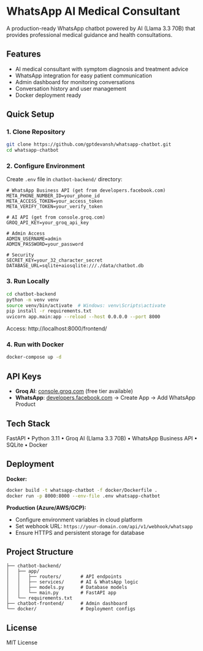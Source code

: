 # WhatsApp AI Medical Consultant

A production-ready WhatsApp chatbot powered by AI (Llama 3.3 70B) that provides professional medical guidance and health consultations.

## Features

- AI medical consultant with symptom diagnosis and treatment advice
- WhatsApp integration for easy patient communication
- Admin dashboard for monitoring conversations
- Conversation history and user management
- Docker deployment ready

## Quick Setup

### 1. Clone Repository
```bash
git clone https://github.com/gptdevansh/whatsapp-chatbot.git
cd whatsapp-chatbot
```

### 2. Configure Environment
Create `.env` file in `chatbot-backend/` directory:
```env
# WhatsApp Business API (get from developers.facebook.com)
META_PHONE_NUMBER_ID=your_phone_id
META_ACCESS_TOKEN=your_access_token
META_VERIFY_TOKEN=your_verify_token

# AI API (get from console.groq.com)
GROQ_API_KEY=your_groq_api_key

# Admin Access
ADMIN_USERNAME=admin
ADMIN_PASSWORD=your_password

# Security
SECRET_KEY=your_32_character_secret
DATABASE_URL=sqlite+aiosqlite:///./data/chatbot.db
```

### 3. Run Locally
```bash
cd chatbot-backend
python -m venv venv
source venv/bin/activate  # Windows: venv\Scripts\activate
pip install -r requirements.txt
uvicorn app.main:app --reload --host 0.0.0.0 --port 8000
```

Access: http://localhost:8000/frontend/

### 4. Run with Docker
```bash
docker-compose up -d
```

## API Keys

- **Groq AI**: [console.groq.com](https://console.groq.com) (free tier available)
- **WhatsApp**: [developers.facebook.com](https://developers.facebook.com) → Create App → Add WhatsApp Product

## Tech Stack

FastAPI • Python 3.11 • Groq AI (Llama 3.3 70B) • WhatsApp Business API • SQLite • Docker

## Deployment

**Docker:**
```bash
docker build -t whatsapp-chatbot -f docker/Dockerfile .
docker run -p 8000:8000 --env-file .env whatsapp-chatbot
```

**Production (Azure/AWS/GCP):**
- Configure environment variables in cloud platform
- Set webhook URL: `https://your-domain.com/api/v1/webhook/whatsapp`
- Ensure HTTPS and persistent storage for database

## Project Structure

```
├── chatbot-backend/
│   ├── app/
│   │   ├── routers/       # API endpoints
│   │   ├── services/      # AI & WhatsApp logic
│   │   ├── models.py      # Database models
│   │   └── main.py        # FastAPI app
│   └── requirements.txt
├── chatbot-frontend/      # Admin dashboard
└── docker/                # Deployment configs
```

## License

MIT License
